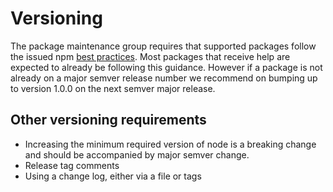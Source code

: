 # Versioning 

The package maintenance group requires that supported packages follow the issued 
npm [best practices](https://docs.npmjs.com/about-semantic-versioning). Most packages 
that receive help are expected to already be following this guidance. However if a 
package is not already on a major semver release number we recommend on bumping up 
to version 1.0.0 on the next semver major release.

## Other versioning requirements
- Increasing the minimum required version of node is a 
breaking change and should be accompanied by major semver change.
- Release tag comments
- Using a change log, either via a file or tags

